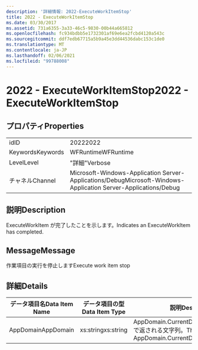 ```yaml
---
description: '詳細情報: 2022-ExecuteWorkItemStop'
title: 2022 - ExecuteWorkItemStop
ms.date: 03/30/2017
ms.assetid: 731a6355-3a33-46c5-9830-00b44a665812
ms.openlocfilehash: fc934bdbb5e1732301af69e6ea2fcbd4120a543c
ms.sourcegitcommit: ddf7edb67715a5b9a45e3dd44536dabc153c1de0
ms.translationtype: MT
ms.contentlocale: ja-JP
ms.lasthandoff: 02/06/2021
ms.locfileid: "99788008"
---
```

# <a name="2022---executeworkitemstop"></a><span data-ttu-id="1076c-103">2022 - ExecuteWorkItemStop</span><span class="sxs-lookup"><span data-stu-id="1076c-103">2022 - ExecuteWorkItemStop</span></span>

## <a name="properties"></a><span data-ttu-id="1076c-104">プロパティ</span><span class="sxs-lookup"><span data-stu-id="1076c-104">Properties</span></span>  
  
|||  
|-|-|  
|<span data-ttu-id="1076c-105">id</span><span class="sxs-lookup"><span data-stu-id="1076c-105">ID</span></span>|<span data-ttu-id="1076c-106">2022</span><span class="sxs-lookup"><span data-stu-id="1076c-106">2022</span></span>|  
|<span data-ttu-id="1076c-107">Keywords</span><span class="sxs-lookup"><span data-stu-id="1076c-107">Keywords</span></span>|<span data-ttu-id="1076c-108">WFRuntime</span><span class="sxs-lookup"><span data-stu-id="1076c-108">WFRuntime</span></span>|  
|<span data-ttu-id="1076c-109">Level</span><span class="sxs-lookup"><span data-stu-id="1076c-109">Level</span></span>|<span data-ttu-id="1076c-110">"詳細"</span><span class="sxs-lookup"><span data-stu-id="1076c-110">Verbose</span></span>|  
|<span data-ttu-id="1076c-111">チャネル</span><span class="sxs-lookup"><span data-stu-id="1076c-111">Channel</span></span>|<span data-ttu-id="1076c-112">Microsoft-Windows-Application Server-Applications/Debug</span><span class="sxs-lookup"><span data-stu-id="1076c-112">Microsoft-Windows-Application Server-Applications/Debug</span></span>|  
  
## <a name="description"></a><span data-ttu-id="1076c-113">説明</span><span class="sxs-lookup"><span data-stu-id="1076c-113">Description</span></span>  

 <span data-ttu-id="1076c-114">ExecuteWorkItem が完了したことを示します。</span><span class="sxs-lookup"><span data-stu-id="1076c-114">Indicates an ExecuteWorkItem has completed.</span></span>  
  
## <a name="message"></a><span data-ttu-id="1076c-115">Message</span><span class="sxs-lookup"><span data-stu-id="1076c-115">Message</span></span>  

 <span data-ttu-id="1076c-116">作業項目の実行を停止します</span><span class="sxs-lookup"><span data-stu-id="1076c-116">Execute work item stop</span></span>  
  
## <a name="details"></a><span data-ttu-id="1076c-117">詳細</span><span class="sxs-lookup"><span data-stu-id="1076c-117">Details</span></span>  
  
|<span data-ttu-id="1076c-118">データ項目名</span><span class="sxs-lookup"><span data-stu-id="1076c-118">Data Item Name</span></span>|<span data-ttu-id="1076c-119">データ項目の型</span><span class="sxs-lookup"><span data-stu-id="1076c-119">Data Item Type</span></span>|<span data-ttu-id="1076c-120">説明</span><span class="sxs-lookup"><span data-stu-id="1076c-120">Description</span></span>|  
|--------------------|--------------------|-----------------|  
|<span data-ttu-id="1076c-121">AppDomain</span><span class="sxs-lookup"><span data-stu-id="1076c-121">AppDomain</span></span>|<span data-ttu-id="1076c-122">xs:string</span><span class="sxs-lookup"><span data-stu-id="1076c-122">xs:string</span></span>|<span data-ttu-id="1076c-123">AppDomain.CurrentDomain.FriendlyName で返される文字列。</span><span class="sxs-lookup"><span data-stu-id="1076c-123">The string returned by AppDomain.CurrentDomain.FriendlyName.</span></span>|
